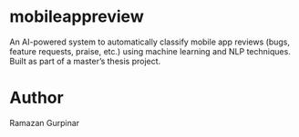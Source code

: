 # mobileappreview
An AI-powered system to automatically classify mobile app reviews (bugs, feature requests, praise, etc.) using machine learning and NLP techniques. Built as part of a master’s thesis project.

# Author
Ramazan Gurpinar